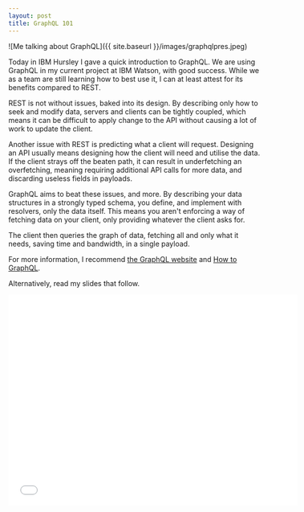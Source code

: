 ```yaml
---
layout: post
title: GraphQL 101
---
```


![Me talking about GraphQL]({{ site.baseurl }}/images/graphqlpres.jpeg)

Today in IBM Hursley I gave a quick introduction to GraphQL. We are using GraphQL in my current project at IBM Watson, with good success. While we as a team are still learning how to best use it, I can at least attest for its benefits compared to REST.

REST is not without issues, baked into its design. By describing only how to seek and modify data, servers and clients can be tightly coupled, which means it can be difficult to apply change to the API without causing a lot of work to update the client.

Another issue with REST is predicting what a client will request. Designing an API usually means designing how the client will need and utilise the data. If the client strays off the beaten path, it can result in underfetching an overfetching, meaning requiring additional API calls for more data, and discarding useless fields in payloads.

GraphQL aims to beat these issues, and more. By describing your data structures in a strongly typed schema, you define, and implement with resolvers, only the data itself. This means you aren't enforcing a way of fetching data on your client, only providing whatever the client asks for.

The client then queries the graph of data, fetching all and only what it needs, saving time and bandwidth, in a single payload.

For more information, I recommend [the GraphQL website](https://graphql.org) and [How to GraphQL](https://howtographql.com).

Alternatively, read my slides that follow.

<iframe src="//slides.com/ajdaniel/graphql/embed" width="576" height="420" scrolling="no" frameborder="0" webkitallowfullscreen mozallowfullscreen allowfullscreen></iframe>
